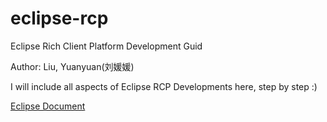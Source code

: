 # eclipse-rcp
Eclipse Rich Client Platform Development Guid 

Author: Liu, Yuanyuan(刘媛媛)


I will include all aspects of Eclipse RCP Developments here, step by step :) 

[Eclipse Document](https://help.eclipse.org/oxygen/index.jsp)
